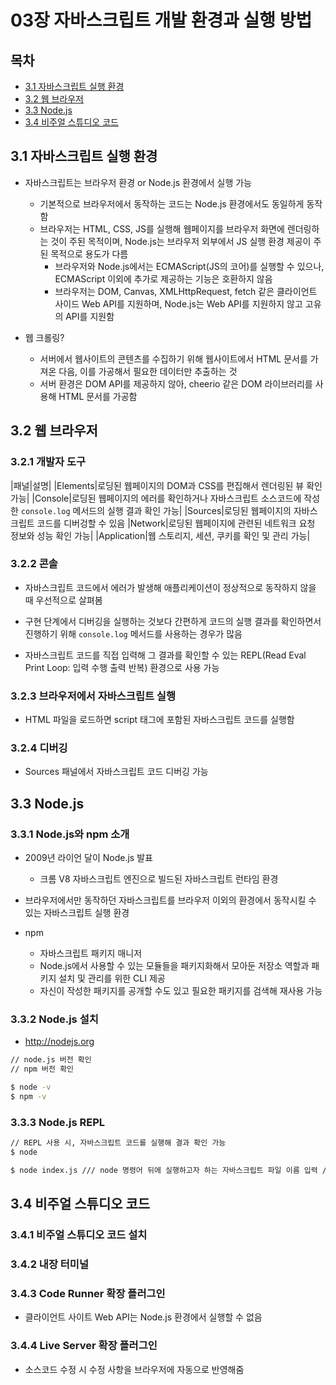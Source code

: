 # 03장 자바스크립트 개발 환경과 실행 방법


## 목차

- [3.1 자바스크립트 실행 환경](#3.1)
- [3.2 웹 브라우저](#3.2)
- [3.3 Node.js](#3.3)
- [3.4 비주얼 스튜디오 코드](#3.4)


## 3.1 자바스크립트 실행 환경<a name="3.1"></a>

- 자바스크립트는 브라우저 환경 or Node.js 환경에서 실행 가능
	- 기본적으로 브라우저에서 동작하는 코드는 Node.js 환경에서도 동일하게 동작함
	- 브라우저는 HTML, CSS, JS를 실행해 웹페이지를 브라우저 화면에 렌더링하는 것이 주된 목적이며, Node.js는 브라우저 외부에서 JS 실행 환경 제공이 주된 목적으로 용도가 다름
		- 브라우저와 Node.js에서는 ECMAScript(JS의 코어)를 실행할 수 있으나, ECMAScript 이외에 추가로 제공하는 기능은 호환하지 않음
		- 브라우저는 DOM, Canvas, XMLHttpRequest, fetch 같은 클라이언트 사이드 Web API를 지원하며, Node.js는 Web API를 지원하지 않고 고유의 API를 지원함

- 웹 크롤링?
	- 서버에서 웹사이트의 콘텐츠를 수집하기 위해 웹사이트에서 HTML 문서를 가져온 다음, 이를 가공해서 필요한 데이터만 추출하는 것
	- 서버 환경은 DOM API를 제공하지 않아, cheerio 같은 DOM 라이브러리를 사용해 HTML 문서를 가공함


## 3.2 웹 브라우저<a name="3.2"></a>

### 3.2.1 개발자 도구

|패널|설명|
|Elements|로딩된 웹페이지의 DOM과 CSS를 편집해서 렌더링된 뷰 확인 가능|
|Console|로딩된 웹페이지의 에러를 확인하거나 자바스크립트 소스코드에 작성한 `console.log` 메서드의 실행 결과 확인 가능|
|Sources|로딩된 웹페이지의 자바스크립트 코드를 디버겅할 수 있음
|Network|로딩된 웹페이지에 관련된 네트워크 요청 정보와 성능 확인 가능|
|Application|웹 스토리지, 세션, 쿠키를 확인 및 관리 가능|

### 3.2.2 콘솔

- 자바스크립트 코드에서 에러가 발생해 애플리케이션이 정상적으로 동작하지 않을 때 우선적으로 살펴봄

- 구현 단계에서 디버깅을 실행하는 것보다 간편하게 코드의 실행 결과를 확인하면서 진행하기 위해 `console.log` 메서드를 사용하는 경우가 많음

- 자바스크립트 코드를 직접 입력해 그 결과를 확인할 수 있는 REPL(Read Eval Print Loop: 입력 수행 출력 반복) 환경으로 사용 가능

### 3.2.3 브라우저에서 자바스크립트 실행

- HTML 파일을 로드하면 script 태그에 포함된 자바스크립트 코드를 실행함

### 3.2.4 디버깅

- Sources 패널에서 자바스크립트 코드 디버깅 가능 


## 3.3 Node.js<a name="3.3"></a>

### 3.3.1 Node.js와 npm 소개

- 2009년 라이언 달이 Node.js 발표
	- 크롬 V8 자바스크립트 엔진으로 빌드된 자바스크립트 런타임 환경

- 브라우저에서만 동작하던 자바스크립트를 브라우저 이외의 환경에서 동작시킬 수 있는 자바스크립트 실행 환경

- npm
	- 자바스크립트 패키지 매니저
	- Node.js에서 사용할 수 있는 모듈들을 패키지화해서 모아둔 저장소 역할과 패키지 설치 및 관리를 위한 CLI 제공
	- 자신이 작성한 패키지를 공개할 수도 있고 필요한 패키지를 검색해 재사용 가능

### 3.3.2 Node.js 설치

- http://nodejs.org 

```bash
// node.js 버전 확인
// npm 버전 확인

$ node -v
$ npm -v
```

### 3.3.3 Node.js REPL

```bash
// REPL 사용 시, 자바스크립트 코드를 실행해 결과 확인 가능
$ node
```

```bash
$ node index.js /// node 명령어 뒤에 실행하고자 하는 자바스크립트 파일 이름 입력 // 파일 확장자 `.js` 생략 가능
```


## 3.4 비주얼 스튜디오 코드<a name="3.4"></a>

### 3.4.1 비주얼 스튜디오 코드 설치

### 3.4.2 내장 터미널

### 3.4.3 Code Runner 확장 플러그인

- 클라이언트 사이트 Web API는 Node.js 환경에서 실행할 수 없음

### 3.4.4 Live Server 확장 플러그인

- 소스코드 수정 시 수정 사항을 브라우저에 자동으로 반영해줌